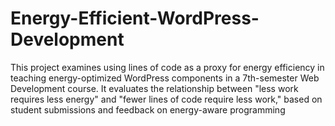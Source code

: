 # Energy-Efficient-WordPress-Development
This project examines using lines of code as a proxy for energy efficiency in teaching energy-optimized WordPress components in a 7th-semester Web Development course. It evaluates the relationship between "less work requires less energy" and "fewer lines of code require less work," based on student submissions and feedback on energy-aware programming
